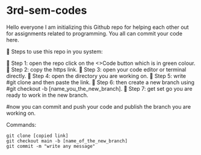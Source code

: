# 3rd-sem-codes
Hello everyone I am initializing this Github repo for helping each other out for assignments related to programming. You all can commit your code here.

🚀 Steps to use this repo in you system:

🚀 Step 1: open the repo click on the <>Code button which is in green colour.
🚀 Step 2: copy the https link.
🚀 Step 3: open your code editor or terminal directly.
🚀 Step 4: open the directory you are working on.
🚀 Step 5: write #git clone and then paste the link.
🚀 Step 6: then create a new branch using #git checkout -b [name_you_the_new_branch].
🚀 Step 7: get set go you are ready to work in the new branch.

#now you can commit and push your code and publish the branch you are working on. 

Commands:
```
git clone [copied link]
git checkout main -b [name_of_the_new_branch]
git commit -m "write any message"

```























